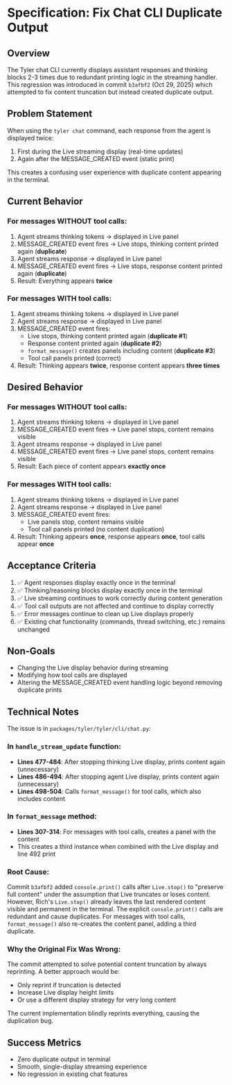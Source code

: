 # Specification: Fix Chat CLI Duplicate Output

## Overview
The Tyler chat CLI currently displays assistant responses and thinking blocks 2-3 times due to redundant printing logic in the streaming handler. This regression was introduced in commit `b3afbf2` (Oct 29, 2025) which attempted to fix content truncation but instead created duplicate output.

## Problem Statement
When using the `tyler chat` command, each response from the agent is displayed twice:
1. First during the Live streaming display (real-time updates)
2. Again after the MESSAGE_CREATED event (static print)

This creates a confusing user experience with duplicate content appearing in the terminal.

## Current Behavior

### For messages WITHOUT tool calls:
1. Agent streams thinking tokens → displayed in Live panel
2. MESSAGE_CREATED event fires → Live stops, thinking content printed again (**duplicate**)
3. Agent streams response → displayed in Live panel  
4. MESSAGE_CREATED event fires → Live stops, response content printed again (**duplicate**)
5. Result: Everything appears **twice**

### For messages WITH tool calls:
1. Agent streams thinking tokens → displayed in Live panel
2. Agent streams response → displayed in Live panel
3. MESSAGE_CREATED event fires:
   - Live stops, thinking content printed again (**duplicate #1**)
   - Response content printed again (**duplicate #2**)
   - `format_message()` creates panels including content (**duplicate #3**)
   - Tool call panels printed (correct)
4. Result: Thinking appears **twice**, response content appears **three times**

## Desired Behavior

### For messages WITHOUT tool calls:
1. Agent streams thinking tokens → displayed in Live panel
2. MESSAGE_CREATED event fires → Live panel stops, content remains visible
3. Agent streams response → displayed in Live panel
4. MESSAGE_CREATED event fires → Live panel stops, content remains visible
5. Result: Each piece of content appears **exactly once**

### For messages WITH tool calls:
1. Agent streams thinking tokens → displayed in Live panel
2. Agent streams response → displayed in Live panel
3. MESSAGE_CREATED event fires:
   - Live panels stop, content remains visible
   - Tool call panels printed (no content duplication)
4. Result: Thinking appears **once**, response appears **once**, tool calls appear **once**

## Acceptance Criteria
1. ✅ Agent responses display exactly once in the terminal
2. ✅ Thinking/reasoning blocks display exactly once in the terminal
3. ✅ Live streaming continues to work correctly during content generation
4. ✅ Tool call outputs are not affected and continue to display correctly
5. ✅ Error messages continue to clean up Live displays properly
6. ✅ Existing chat functionality (commands, thread switching, etc.) remains unchanged

## Non-Goals
- Changing the Live display behavior during streaming
- Modifying how tool calls are displayed
- Altering the MESSAGE_CREATED event handling logic beyond removing duplicate prints

## Technical Notes
The issue is in `packages/tyler/tyler/cli/chat.py`:

### In `handle_stream_update` function:
- **Lines 477-484**: After stopping thinking Live display, prints content again (unnecessary)
- **Lines 486-494**: After stopping agent Live display, prints content again (unnecessary)
- **Lines 498-504**: Calls `format_message()` for tool calls, which also includes content

### In `format_message` method:
- **Lines 307-314**: For messages with tool calls, creates a panel with the content
- This creates a third instance when combined with the Live display and line 492 print

### Root Cause:
Commit `b3afbf2` added `console.print()` calls after `Live.stop()` to "preserve full content" under the assumption that Live truncates or loses content. However, Rich's `Live.stop()` already leaves the last rendered content visible and permanent in the terminal. The explicit `console.print()` calls are redundant and cause duplicates. For messages with tool calls, `format_message()` also re-creates the content panel, adding a third duplicate.

### Why the Original Fix Was Wrong:
The commit attempted to solve potential content truncation by always reprinting. A better approach would be:
- Only reprint if truncation is detected
- Increase Live display height limits
- Or use a different display strategy for very long content

The current implementation blindly reprints everything, causing the duplication bug.

## Success Metrics
- Zero duplicate output in terminal
- Smooth, single-display streaming experience
- No regression in existing chat features

